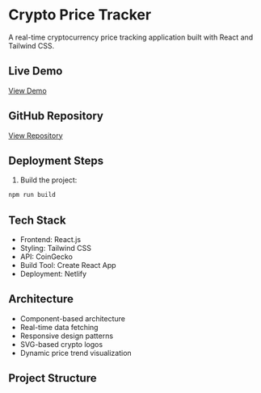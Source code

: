 # Crypto Price Tracker

A real-time cryptocurrency price tracking application built with React and Tailwind CSS.

## Live Demo
[View Demo](https://vikashchoudhary12.github.io/crypto-tracker)

## GitHub Repository
[View Repository](https://github.com/vikashchoudhary12/crypto-tracker)

## Deployment Steps
1. Build the project:
```bash
npm run build
```

## Tech Stack
- Frontend: React.js
- Styling: Tailwind CSS
- API: CoinGecko
- Build Tool: Create React App
- Deployment: Netlify

## Architecture
- Component-based architecture
- Real-time data fetching
- Responsive design patterns
- SVG-based crypto logos
- Dynamic price trend visualization

## Project Structure